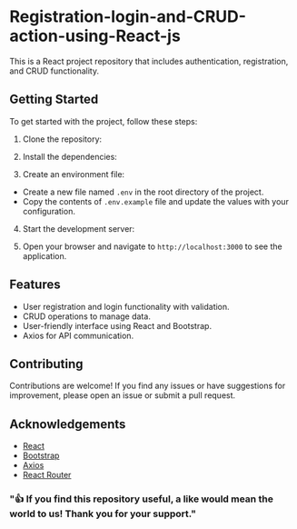 # Registration-login-and-CRUD-action-using-React-js

This is a React project repository that includes authentication, registration, and CRUD functionality.

## Getting Started

To get started with the project, follow these steps:

1. Clone the repository:

2. Install the dependencies:

3. Create an environment file:
- Create a new file named `.env` in the root directory of the project.
- Copy the contents of `.env.example` file and update the values with your configuration.

4. Start the development server:


5. Open your browser and navigate to `http://localhost:3000` to see the application.

## Features

- User registration and login functionality with validation.
- CRUD operations to manage data.
- User-friendly interface using React and Bootstrap.
- Axios for API communication.

## Contributing

Contributions are welcome! If you find any issues or have suggestions for improvement, please open an issue or submit a pull request.

## Acknowledgements

- [React](https://reactjs.org/)
- [Bootstrap](https://getbootstrap.com/)
- [Axios](https://axios-http.com/)
- [React Router](https://reactrouter.com/)

### "👍 If you find this repository useful, a like would mean the world to us! Thank you for your support."